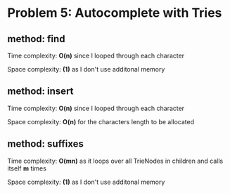 # Problem 5: Autocomplete with Tries

## method: find
    
Time complexity: __O(n)__ since I looped through each character

Space complexity: __(1)__ as I don't use additonal memory

## method: insert
    
Time complexity:  __O(n)__ since I looped through each character

Space complexity: __O(n)__ for the characters length to be allocated


## method: suffixes
    
Time complexity: __O(mn)__ as it loops over all TrieNodes in children and calls itself __m__ times

Space complexity: __(1)__ as I don't use additonal memory


